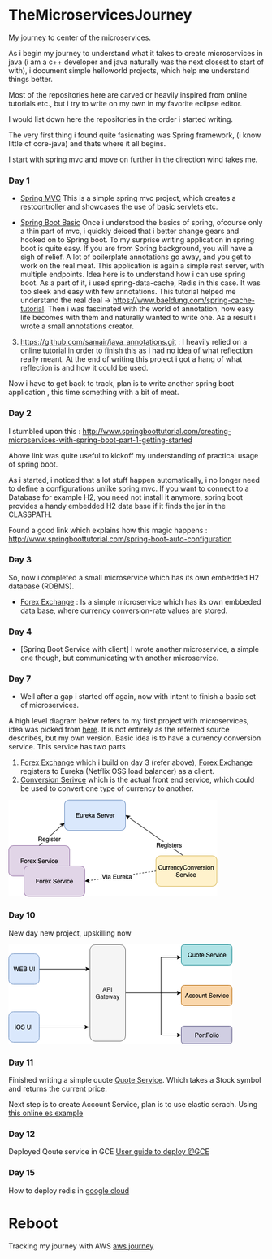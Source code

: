 # TheMicroservicesJourney

My journey to center of the microservices.


 As i begin my journey to understand what it takes to create microservices in java (i am a c++ developer and java naturally was 
  the next closest to start of with), i document simple helloworld projects, which help me understand things better. 
  
  Most of the repositories here are carved or heavily inspired from online tutorials etc., but i try to write on my own in my favorite
  eclipse editor.
  
  I would list down here the repositories in the order i started writing.
  
  The very first thing i found quite fasicnating was Spring framework, (i know little of core-java) and thats where it all begins.
  
  I start with spring mvc and move on further in the direction wind takes me.
  
 ### Day 1
 * [Spring MVC] This is a simple spring mvc project, which creates a restcontroller and showcases the use of basic servlets etc.
  
 * [Spring Boot Basic] Once i understood the basics of spring, ofcourse only a thin part of mvc, i quickly deiced that i better change gears and hooked on to Spring boot. To my surprise writing application in spring boot is quite easy. If you are from Spring background, you will have a sigh of relief. A lot of boilerplate annotations go away, and you get to work on the real meat. This application is again a simple rest server, with multiple endpoints. Idea here is to understand how i can use spring boot. As a part of it, i used spring-data-cache, Redis in this case. It was too sleek and easy with few annotations.
 This tutorial helped me understand the real deal -> https://www.baeldung.com/spring-cache-tutorial.  Then i was fascinated with the world of annotation, how easy life becomes with them and naturally wanted to write one. As a   result i wrote a small annotations creator.
 
 3. https://github.com/samair/java_annotations.git : I heavily relied on a online tutorial in order to finish this as i had no idea of what reflection really meant. At the end of writing this project i got a hang of what reflection is and how it could be used.
 
 Now i have to get back to track, plan is to write another spring boot application , this time something with a bit of meat.
 
  ### Day 2
 I stumbled upon this : http://www.springboottutorial.com/creating-microservices-with-spring-boot-part-1-getting-started
 
 Above link was quite useful to kickoff my understanding of practical usage of spring boot.
 
 As i started, i noticed that a lot stuff happen automatically, i no longer  need to define a configurations unlike spring mvc.
 If you want to connect to a Database for example H2, you need not install it anymore, spring boot provides a handy embedded H2 data base if it finds the jar in the CLASSPATH.
 
Found a good link which explains how this magic happens :
http://www.springboottutorial.com/spring-boot-auto-configuration

 ### Day 3
So, now i completed a small microservice which has its own embedded H2 database (RDBMS).
* [Forex Exchange] : Is a simple microservice which has its own embbeded data base, where currency conversion-rate values are stored.

### Day 4
* [Spring Boot Service with client]  I wrote another microservice, a simple one though, but communicating with another microservice.

### Day 7
* Well after a gap i started off again, now with intent to finish a basic set of microservices.

A high level diagram below refers to my first project with microservices, idea was picked from [here]. It is not entirely as the referred source describes, but my own version. Basic idea is to have a currency conversion service. This service has two parts 
1) [Forex Exchange] which i build on day 3 (refer above),
    [Forex Exchange] registers to Eureka (Netflix OSS load balancer) as a client.
2) [Conversion Serivce] which is the actual front end service, which could be used to convert one type of currency to another.




  ![Alt text](https://github.com/samair/TheMicroservicesJourney/blob/master/First_Microservice.png)
  
### Day 10
New day new project, upskilling now

![Alt text](https://github.com/samair/TheMicroservicesJourney/blob/master/Bank_Project.png)

### Day 11
Finished writing a simple quote [Quote Service].
Which takes a Stock symbol and returns the current price. 

Next step is to create Account Service, plan is to use elastic serach. Using [this online es example]

### Day 12
Deployed Qoute service in GCE 
[User guide to deploy @GCE]
 
### Day 15
How to deploy redis in [google cloud]

# Reboot

Tracking my journey with AWS [aws journey]

[here]: <http://www.springboottutorial.com>
[Spring MVC]:  <https://github.com/samair/spring-mvc.git>
[Forex Exchange]: <https://github.com/samair/Forex-Exchange-service.git>
[Spring Boot Basic]: <https://github.com/samair/springboot.git >
[Conversion Serivce]: <https://github.com/samair/conversionService.git>
[Quote Service]: <https://github.com/samair/Quote-Service.git>
[this online es example]: <https://www.journaldev.com/18148/spring-boot-elasticsearch>
[User guide to deploy @GCE ]: <https://codelabs.developers.google.com/codelabs/cloud-app-engine-springboot/index.html?index=..%2F..index#0>
[google cloud]: <https://cloud.google.com/memorystore/docs/redis/quickstart-gcloud>
[aws journey]:<https://github.com/samair/TheMicroservicesJourney/blob/master/aw.md>
